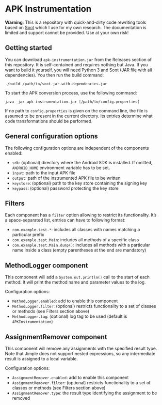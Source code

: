 # APK Instrumentation

**Warning**: This is a repository with quick-and-dirty code rewriting tools based on [Soot](https://soot-oss.github.io/soot/) which I use for my own research. The documentation is limited and support cannot be provided. Use at your own risk!

## Getting started

You can download `apk-instrumentation.jar` from the Releases section of this repository. It is self-contained and requires nothing but Java. If you want to build it yourself, you will need Python 3 and Soot (JAR file with all dependencies). You then run the build command:

    ./build /path/to/soot-jar-with-dependencies.jar

To start the APK conversion process, use the following command:

    java -jar apk-instrumentation.jar [/path/to/config.properties]

If no path to `config.properties` is given on the command line, the file is assumed to be present in the current directory. Its entries determine what code transformations should be performed.

## General configuration options

The following configuration options are independent of the components enabled:

* `sdk`: (optional) directory where the Android SDK is installed. If omitted, `ANDROID_HOME` environment variable has to be set.
* `input`: path to the input APK file
* `output`: path of the instrumented APK file to be written
* `keystore`: (optional) path to the key store containing the signing key
* `keypass`: (optional) password protecting the key store

## Filters

Each component has a `filter` option allowing to restrict its functionality. It’s a space-separated list, entries can have to following format:

* `com.example.test.*`: includes all classes with names matching a particular prefix
* `com.example.test.Main`: includes all methods of a specific class
* `com.example.test.Main.dump()`: includes all methods with a particular name inside a class (empty parentheses at the end are mandatory)

## MethodLogger component

This component will add a `System.out.println()` call to the start of each method. It will print the method name and parameter values to the log.

Configuration options:

* `MethodLogger.enabled`: add to enable this component
* `MethodLogger.filter`: (optional) restricts functionality to a set of classes or methods (see Filters section above)
* `MethodLogger.tag`: (optional) log tag to be used (default is `APKInstrumentation`)

## AssignmentRemover component

This component will remove any assignments with the specified result type. Note that Jimple does not support nested expressions, so any intermediate result is assigned to a local variable.

Configuration options:

* `AssignmentRemover.enabled`: add to enable this component
* `AssignmentRemover.filter`: (optional) restricts functionality to a set of classes or methods (see Filters section above)
* `AssignmentRemover.type`: the result type identifying the assignment to be removed
